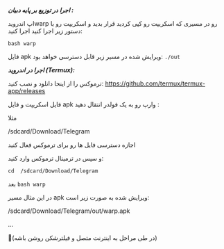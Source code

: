 *****اجرا در توزیع بر پایه دبیان :*****

اپ اندرویدwarp رو در مسیری که اسکریپت رو کپی کردید قرار بدید و اسکریپت رو با دستور زیر اجرا کنید اجرا کنید:

```bash warp```


فایل apk ویرایش شده در مسیر زیر قابل دسترسی خواهد بود:
```./out```


*****اجرا در اندروید (Termux):*****
 
 ترموکس را از اینحا دانلود و نصب کنید:
https://github.com/termux/termux-app/releases

فایل اسکریپت و فایل apk وارپ رو به یک فولدر انتقال دهید :

مثلا

/sdcard/Download/Telegram

اجازه دسترسی فایل ها رو برای ترموکس فعال کنید

و سپس در ترمینال ترموکس وارد کنید:

```cd  /sdcard/Download/Telegram```

بعد
```bash warp```

در این مثال مسیر apk ویرایش شده به صورت زیر است:

/sdcard/Download/Telegram/out/warp.apk

...

🔴(در طی مراحل به اینترنت متصل و فیلترشکن روشن باشه)
